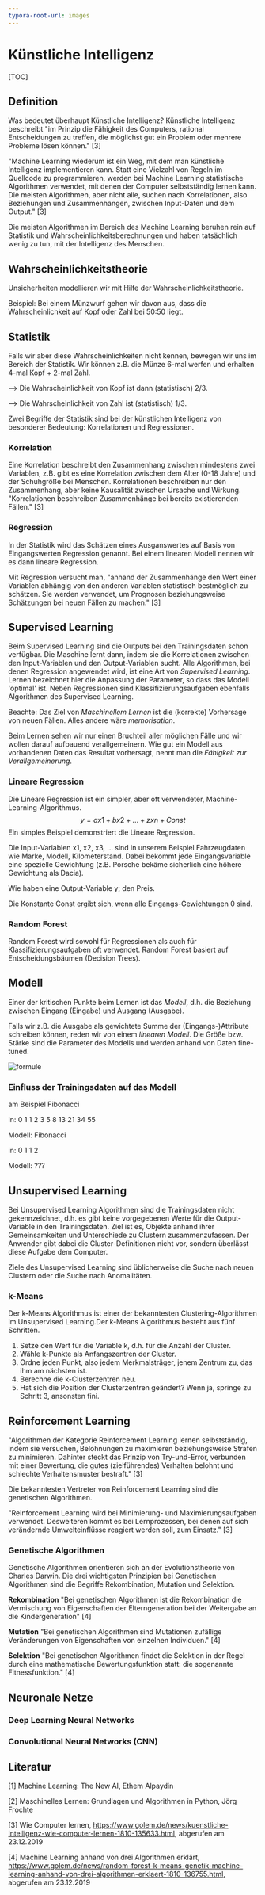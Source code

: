 ```yaml
---
typora-root-url: images
---
```


# Künstliche Intelligenz

[TOC]

## Definition

Was bedeutet überhaupt Künstliche Intelligenz? Künstliche Intelligenz beschreibt "im Prinzip die Fähigkeit des Computers, rational Entscheidungen zu treffen, die möglichst gut ein Problem oder mehrere Probleme lösen können." [3]

"Machine Learning wiederum ist ein Weg, mit dem man künstliche Intelligenz implementieren kann. Statt eine Vielzahl von Regeln im Quellcode zu programmieren, werden bei Machine Learning statistische Algorithmen verwendet, mit denen der  Computer selbstständig lernen kann. Die meisten Algorithmen, aber nicht  alle, suchen nach Korrelationen, also Beziehungen und Zusammenhängen,  zwischen Input-Daten und dem Output." [3]

Die meisten Algorithmen im Bereich des Machine Learning beruhen rein auf Statistik und Wahrscheinlichkeitsberechnungen und haben tatsächlich wenig zu tun, mit der Intelligenz des Menschen. 

## Wahrscheinlichkeitstheorie

Unsicherheiten modellieren wir mit Hilfe der Wahrscheinlichkeitstheorie. 

Beispiel: Bei einem Münzwurf gehen wir davon aus, dass die Wahrscheinlichkeit auf Kopf oder Zahl bei 50:50 liegt. 

## Statistik

Falls wir aber diese Wahrscheinlichkeiten nicht kennen, bewegen wir uns im Bereich der Statistik. Wir können z.B. die Münze 6-mal werfen und erhalten 4-mal Kopf + 2-mal Zahl. 

--> Die Wahrscheinlichkeit von Kopf ist dann (statistisch) 2/3.

--> Die Wahrscheinlichkeit von Zahl ist (statistisch) 1/3.

Zwei Begriffe der Statistik sind bei der künstlichen Intelligenz von besonderer Bedeutung: Korrelationen und Regressionen.

### Korrelation

Eine Korrelation beschreibt den Zusammenhang zwischen mindestens zwei Variablen, z.B. gibt es eine Korrelation zwischen dem Alter (0-18 Jahre) und der Schuhgröße bei Menschen. Korrelationen beschreiben nur den Zusammenhang, aber keine Kausalität zwischen Ursache und Wirkung. "Korrelationen beschreiben Zusammenhänge bei bereits existierenden Fällen." [3]

### Regression

In der Statistik wird das Schätzen eines Ausganswertes auf Basis von Eingangswerten Regression genannt. Bei einem linearen Modell nennen wir es dann lineare Regression.

Mit Regression versucht man, "anhand der Zusammenhänge den Wert einer Variablen abhängig von den anderen Variablen statistisch bestmöglich zu schätzen. Sie werden verwendet, um Prognosen beziehungsweise Schätzungen bei neuen Fällen zu machen." [3] 

## Supervised Learning

Beim Supervised Learning sind die Outputs bei den Trainingsdaten schon verfügbar. Die Maschine lernt dann, indem sie die Korrelationen zwischen den Input-Variablen und den Output-Variablen sucht. Alle Algorithmen, bei denen Regression angewendet wird, ist eine Art von *Supervised Learning*. Lernen bezeichnet hier die Anpassung der Parameter, so dass das Modell 'optimal' ist. Neben Regressionen sind Klassifizierungsaufgaben ebenfalls Algorithmen des Supervised Learning. 

Beachte: Das Ziel von *Maschinellem Lernen* ist die (korrekte) Vorhersage von neuen Fällen. Alles andere wäre *memorisation*. 

Beim Lernen sehen wir nur einen Bruchteil aller möglichen Fälle und wir wollen darauf aufbauend verallgemeinern. Wie gut ein Modell aus vorhandenen Daten das Resultat vorhersagt, nennt man die *Fähigkeit zur Verallgemeinerung*. 

### Lineare Regression

Die Lineare Regression ist ein simpler, aber oft verwendeter, Machine-Learning-Algorithmus. 
$$
y = ax1 + bx2 + ...  + zxn + Const
$$
Ein simples Beispiel demonstriert die Lineare Regression. 

Die Input-Variablen x1, x2, x3, ... sind in unserem Beispiel Fahrzeugdaten wie Marke, Modell, Kilometerstand. Dabei bekommt jede Eingangsvariable eine spezielle Gewichtung (z.B. Porsche bekäme sicherlich eine höhere Gewichtung als Dacia).

Wie haben eine Output-Variable y; den Preis. 

Die Konstante Const ergibt sich, wenn alle Eingangs-Gewichtungen 0 sind. 

### Random Forest

Random Forest wird sowohl für Regressionen als auch für Klassifizierungsaufgaben oft verwendet. Random Forest basiert auf Entscheidungsbäumen (Decision Trees). 

## Modell

Einer der kritischen Punkte beim Lernen ist das *Modell*, d.h. die Beziehung zwischen Eingang (Eingabe) und Ausgang (Ausgabe). 

Falls wir z.B. die Ausgabe als gewichtete Summe der (Eingangs-)Attribute schreiben können, reden wir von einem *linearen Modell*. Die Größe bzw. Stärke sind die Parameter des Modells und werden anhand von Daten fine-tuned. 

![formule](/formule.png)

### Einfluss der Trainingsdaten auf das Modell

am Beispiel Fibonacci

in: 0 1 1 2 3 5 8 13 21 34 55

Modell: Fibonacci

in: 0 1 1 2

Modell: ???

## Unsupervised Learning

Bei Unsupervised Learning Algorithmen sind die Trainingsdaten nicht gekennzeichnet, d.h. es gibt keine vorgegebenen Werte für die Output-Variable in den Trainingsdaten. Ziel ist es, Objekte anhand ihrer Gemeinsamkeiten und Unterschiede zu Clustern zusammenzufassen. Der Anwender gibt dabei die Cluster-Definitionen nicht vor, sondern überlässt diese Aufgabe dem Computer. 

Ziele des Unsupervised Learning sind üblicherweise die Suche nach neuen Clustern oder die Suche nach Anomalitäten. 

### k-Means

Der k-Means Algorithmus ist einer der bekanntesten Clustering-Algorithmen im Unsupervised Learning.Der k-Means Algorithmus besteht aus fünf Schritten.

1. Setze den Wert für die Variable k, d.h. für die Anzahl der Cluster.
2. Wähle k-Punkte als Anfangszentren der Cluster.
3. Ordne jeden Punkt, also jedem Merkmalsträger, jenem Zentrum zu, das ihm am nächsten ist. 
4. Berechne die k-Clusterzentren neu.
5. Hat sich die Position der Clusterzentren geändert? Wenn ja, springe zu Schritt 3, ansonsten fini.

## Reinforcement Learning

"Algorithmen der Kategorie Reinforcement Learning lernen selbstständig, indem sie versuchen, Belohnungen zu maximieren beziehungsweise Strafen zu minimieren. Dahinter steckt das Prinzip von Try-und-Error, verbunden mit einer Bewertung, die gutes (zielführendes) Verhalten belohnt und schlechte Verhaltensmuster bestraft." [3]

Die bekanntesten Vertreter von Reinforcement Learning sind die genetischen Algorithmen. 

"Reinforcement Learning wird bei Minimierung- und Maximierungsaufgaben verwendet. Desweiteren kommt es bei Lernprozessen, bei denen auf sich verändernde Umwelteinflüsse reagiert werden soll, zum Einsatz." [3]

### Genetische Algorithmen

Genetische Algorithmen orientieren sich an der Evolutionstheorie von Charles Darwin. Die drei wichtigsten Prinzipien bei Genetischen Algorithmen sind die Begriffe Rekombination, Mutation und Selektion.

**Rekombination** "Bei genetischen Algorithmen ist die Rekombination die Vermischung von  Eigenschaften der Elterngeneration bei der Weitergabe an die  Kindergeneration" [4]

**Mutation** "Bei genetischen Algorithmen sind Mutationen zufällige Veränderungen von Eigenschaften von einzelnen Individuen." [4]

**Selektion** "Bei genetischen Algorithmen findet die Selektion in der Regel durch eine mathematische Bewertungsfunktion statt: die sogenannte Fitnessfunktion." [4]

## Neuronale Netze

### Deep Learning Neural Networks



### Convolutional Neural Networks (CNN)



## Literatur

[1] Machine Learning: The New AI, Ethem Alpaydin

[2] Maschinelles Lernen: Grundlagen und Algorithmen in Python, Jörg Frochte

[3] Wie Computer lernen, https://www.golem.de/news/kuenstliche-intelligenz-wie-computer-lernen-1810-135633.html, abgerufen am 23.12.2019

[4] Machine Learning anhand von drei Algorithmen erklärt, https://www.golem.de/news/random-forest-k-means-genetik-machine-learning-anhand-von-drei-algorithmen-erklaert-1810-136755.html, abgerufen am 23.12.2019





